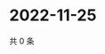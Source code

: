 # 2022-11-25

共 0 条

<!-- BEGIN WEIBO -->
<!-- 最后更新时间 Fri Nov 25 2022 17:00:48 GMT+0800 (China Standard Time) -->

<!-- END WEIBO -->
